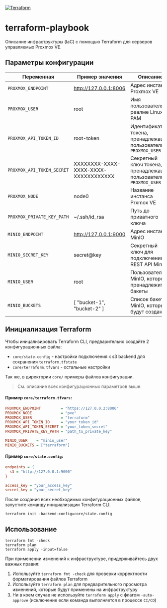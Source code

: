 [![Terraform](https://github.com/1cepeak/terraform-playbook/actions/workflows/terraform.yml/badge.svg)](https://github.com/1cepeak/terraform-playbook/actions/workflows/terraform.yml)

# terraform-playbook

Описание инфраструктуры (IaC) с помощью Terraform для серверов управляемых Proxmox VE.

## Параметры конфигурации

| Переменная                 | Пример значения                      | Описание                                                         |
|----------------------------|--------------------------------------|------------------------------------------------------------------|
| `PROXMOX_ENDPOINT`         | http://127.0.0.1:8006                | Адрес инстанса Proxmox VE                                        |
| `PROXMOX_USER`             | root                                 | Имя пользователя в реалме Linux PAM                              |
| `PROXMOX_API_TOKEN_ID`     | root-token                           | Идентификатор токена, пренадлежащий пользователю `PROXMOX_USER`  |
| `PROXMOX_API_TOKEN_SECRET` | XXXXXXXX-XXXX-XXXX-XXXX-XXXXXXXXXXXX | Секретный ключ токена, пренадлежащий пользователю `PROXMOX_USER` |
| `PROXMOX_NODE`             | node0                                | Название инстанса Prxmox VE                                      |
| `PROXMOX_PRIVATE_KEY_PATH` | ~/.ssh/id_rsa                        | Путь до приватного ключа                                         |
| `MINIO_ENDPOINT`           | http://127.0.0.1:9000                | Адрес инстанса MinIO                                             |
| `MINIO_SECRET_KEY`         | secret@key                           | Секретный ключ для подключения к REST API MinIO                  |
| `MINIO_USER`               | root                                 | Пользователь MinIO, которому пренадлежита бакеты                 |
| `MINIO_BUCKETS`            | [ "bucket-1", "bucket-2" ]           | Список бакетов MinIO, которые будут созданы                      |

## Инициализация Terraform

Чтобы иницализировать Terraform CLI, предварительно создайте 2 конфигурационных файла:
- `core/state.config` - настройки подключения к s3 backend для сохранения `terraform.tfstate`
- `core/terraform.tfvars` - остальные настройки

Так же, в директории `core/` примеры файлов конфигурации.

> См. описание всех конфигурационных параметров выше.

#### Пример `core/terraform.tfvars`:

```ini
PROXMOX_ENDPOINT         = "https://127.0.0.2:8006"
PROXMOX_NODE             = "pve"
PROXMOX_USER             = "terraform"
PROXMOX_API_TOKEN_ID     = "your_token_id"
PROXMOX_API_TOKEN_SECRET = "your_token_secret"
PROXMOX_PRIVATE_KEY_PATH = "path_to_private_key"

MINIO_USER    = "minio_user"
MINIO_BUCKETS = ["terraform"]
```

#### Пример `core/state.config`:

```ini
endpoints = {
  s3 = "http://127.0.0.1:9000"
}

access_key = "your_access_key"
secret_key = "your_secret_key"
```

После создания всех необходимых конфигурационных файлов, запустите команду инициализации Terraform CLI.

```shell
terraform init -backend-config=core/state.config
```

## Использование

```shell
terraform fmt -check
terraform plan
terraform apply -input=false
```

При применении изменений к инфраструктуре, придерживайтесь двух важных правил:

1. Используйте `terraform fmt -check` для проверки корректности форматирования файлов Terraform
2. Используйте `terraform plan` для предварительного просмотра изменений, которые будут применены на инфраструктуру
3. Ни в коем случае не используйте `terraform apply` с флагом `-auto-approve` (исключение если команда выполняется в процессе `CI/CD`)
